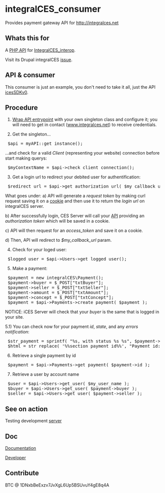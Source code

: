 integralCES_consumer
====================

Provides payment gateway API for http://integralces.net

Whats this for
----------------------------------
A [PHP API](https://github.com/aleph1888/integralCES_consumer/tree/master/includes/icesSDKv0) for [IntegralCES_interop](https://github.com/aleph1888/integralCES_interop). 

Visit its Drupal integralCES [issue](https://drupal.org/node/2215169).


API & consumer
-------------
This consumer is just an example, you don't need to take it all, just the API [icesSDKv0](https://github.com/aleph1888/integralCES_consumer/tree/master/includes/icesSDKv0).


Procedure
--------------
1) [Wrap API entrypoint](https://github.com/aleph1888/integralCES_consumer/blob/master/includes/myAPI.inc) with your own singleton class and configure it; you will need to get in contact (www.integralces.net) to receive credentials.

2) Get the singleton...
<pre>
 $api = myAPI::get_instance();
</pre>

...and check for a valid *Client* (representing your website) connection before start making querys:
<pre>
 $myContextName = $api->check_client_connection();
</pre>

3) Get a login url to redirect your debited user for authentification:
<pre>
 $redirect_url = $api->get_authorization_url( $my_callback_url );
</pre>

What goes under:
 a) API will generate a *request token* by making curl request saving it on a [cookie](https://github.com/aleph1888/integralCES_consumer/blob/master/includes/icesSDKv0/tools/tokenTool.inc) and then use it to return the *login url* on integralCES server.

 b) After successfully login, CES Server will call your [API](https://github.com/aleph1888/integralCES_consumer/blob/master/includes/icesSDKv0/tools/requestAccessToken.php) providing an *authorization token* which will be saved in a cookie. 
 
 c) API will then request for an *access_token* and save it on a cookie.
 
 d) Then, API will redirect to *$my_callback_url* param.

4) Check for your loged user:
<pre>
 $logged_user = $api->Users->get_logged_user();
</pre>

5) Make a payment:
<pre>
 $payment = new integralCES\Payment();
 $payment->buyer = $_POST["txtBuyer"];
 $payment->seller = $_POST["txtSeller"];
 $payment->amount = $_POST["txtAmount"];
 $payment->concept = $_POST["txtConcept"];
 $payment = $api->Payments->create_payment( $payment );
</pre>

NOTICE: iCES Server will check that your *buyer* is the same that is logged in your site.

5.1) You can check now for your payment *id*, *state*, and any *errors notification*:
<pre>
 $str_payment = sprintf( "%s, with status %s %s", $payment->id, $payment->get_state(), $payment->result );
 $html = str_replace( '%%section_payment_id%%', "Payment id: " . $str_payment, $html );
</pre>

6) Retrieve a single payment by id
<pre>
 $payment = $api->Payments->get_payment( $payment->id );
</pre> 

7) Retrieve a user by account name
<pre>
 $user = $api->Users->get_user( $my_user_name );
 $buyer = $api->Users->get_user( $payment->buyer );
 $seller = $api->Users->get_user( $payment->seller );
</pre>

See on action
----------------
Testing development [server](http://cicicdev.enredaos.net/integralCES_consumer/index.php)


Doc
---------------
[Documentation](https://wiki.enredaos.net/index.php?title=COOPFUND-DEV#integralCES_interop)

[Developer](http://www.integralces.net/doc/developer)

Contribute
--------------
BTC @ 1DNxbBeExzv7JvXgL6Up5BSUvuY4gE8q4A
